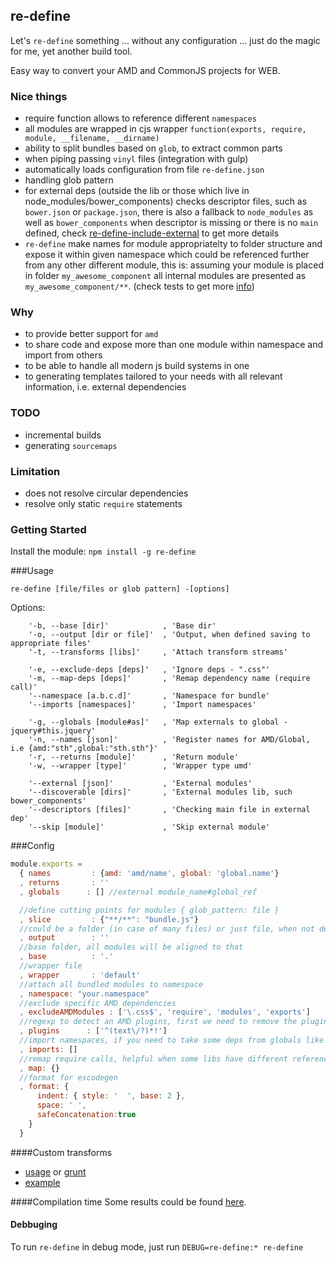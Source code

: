 ## re-define
Let's `re-define` something ... without any configuration ... just do the magic for me, yet another build tool.

Easy way to convert your AMD and CommonJS projects for WEB.

### Nice things
* require function allows to reference different `namespaces`
* all modules are wrapped in cjs wrapper `function(exports, require, module, __filename, __dirname)`
* ability to split bundles based on `glob`, to extract common parts
* when piping passing `vinyl` files (integration with gulp)
* automatically loads configuration from file `re-define.json`
* handling glob pattern
* for external deps (outside the lib or those which live in node_modules/bower_components) checks descriptor files, such as `bower.json` or `package.json`, there is also a fallback to `node_modules` as well as `bower_components` when descriptor is missing or there is no `main` defined, check [re-define-include-external](https://github.com/damianbaar/re-define-include-external) to get more details
* `re-define` make names for module appropriatelty to folder structure and expose it within given namespace which could be referenced further from any other different module, this is:
assuming your module is placed in folder `my_awesome_component` all internal modules are presented as `my_awesome_component/**`. (check tests to get more [info](test/transform/rewrite-require_test.js))

### Why
* to provide better support for `amd`
* to share code and expose more than one module within namespace and import from others
* to be able to handle all modern js build systems in one
* to generating templates tailored to your needs with all relevant information, i.e. external dependencies

### TODO
* incremental builds
* generating `sourcemaps`

### Limitation
* does not resolve circular dependencies
* resolve only static `require` statements

### Getting Started
Install the module: `npm install -g re-define`

###Usage
```
re-define [file/files or glob pattern] -[options]
```

Options:
```
    '-b, --base [dir]'            , 'Base dir'
    '-o, --output [dir or file]'  , 'Output, when defined saving to appropriate files'
    '-t, --transforms [libs]'     , 'Attach transform streams'

    '-e, --exclude-deps [deps]'   , 'Ignore deps - ".css"'
    '-m, --map-deps [deps]'       , 'Remap dependency name (require call)'
    '--namespace [a.b.c.d]'       , 'Namespace for bundle'
    '--imports [namespaces]'      , 'Import namespaces'

    '-g, --globals [module#as]'   , 'Map externals to global - jquery#this.jquery'
    '-n, --names [json]'          , 'Register names for AMD/Global, i.e {amd:"sth",global:"sth.sth"}'
    '-r, --returns [module]'      , 'Return module'
    '-w, --wrapper [type]'        , 'Wrapper type umd'

    '--external [json]'           , 'External modules'
    '--discoverable [dirs]'       , 'External modules lib, such bower_components'
    '--descriptors [files]'       , 'Checking main file in external dep'
    '--skip [module]'             , 'Skip external module'
```

###Config
```js
module.exports = 
  { names         : {amd: 'amd/name', global: 'global.name'}
  , returns       : ''
  , globals      : [] //external module_name#global_ref

  //define cutting points for modules { glob_pattern: file }
  , slice         : {"**/**": "bundle.js"}
  //could be a folder (in case of many files) or just file, when not defined print output to console
  , output        : ''
  //base folder, all modules will be aligned to that
  , base          : '.'
  //wrapper file 
  , wrapper       : 'default'
  //attach all bundled modules to namespace
  , namespace: "your.namespace"
  //exclude specific AMD dependencies
  , excludeAMDModules : ['\.css$', 'require', 'modules', 'exports']
  //regexp to detect an AMD plugins, first we need to remove the plugin prefix to get a path
  , plugins      : ['^(text\/?)*!']
  //import namespaces, if you need to take some deps from globals like jquery, define it as ['window']
  , imports: []
  //remap require calls, helpful when some libs have different reference to the same module
  , map: {}
  //format for escodegen
  , format: {
      indent: { style: '  ', base: 2 },
      space: ' ',
      safeConcatenation:true 
    }
  }
```

####Custom transforms
* [usage](/bin/re-define.js#L56) or [grunt](https://github.com/damianbaar/re-define-grunt)
* [example](https://github.com/damianbaar/re-define-include-external)

####Compilation time 
Some results could be found [here](/examples/real-libs).

#### Debbuging
To run `re-define` in debug mode, just run `DEBUG=re-define:* re-define` 

